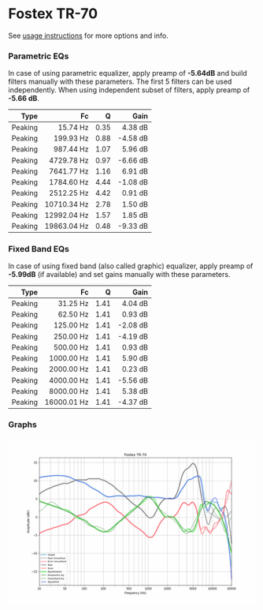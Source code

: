 # Fostex TR-70
See [usage instructions](https://github.com/jaakkopasanen/AutoEq#usage) for more options and info.

### Parametric EQs
In case of using parametric equalizer, apply preamp of **-5.64dB** and build filters manually
with these parameters. The first 5 filters can be used independently.
When using independent subset of filters, apply preamp of **-5.66 dB**.

| Type    | Fc          |    Q | Gain     |
|--------:|------------:|-----:|---------:|
| Peaking | 15.74 Hz    | 0.35 | 4.38 dB  |
| Peaking | 199.93 Hz   | 0.88 | -4.58 dB |
| Peaking | 987.44 Hz   | 1.07 | 5.96 dB  |
| Peaking | 4729.78 Hz  | 0.97 | -6.66 dB |
| Peaking | 7641.77 Hz  | 1.16 | 6.91 dB  |
| Peaking | 1784.60 Hz  | 4.44 | -1.08 dB |
| Peaking | 2512.25 Hz  | 4.42 | 0.91 dB  |
| Peaking | 10710.34 Hz | 2.78 | 1.50 dB  |
| Peaking | 12992.04 Hz | 1.57 | 1.85 dB  |
| Peaking | 19863.04 Hz | 0.48 | -9.33 dB |

### Fixed Band EQs
In case of using fixed band (also called graphic) equalizer, apply preamp of **-5.99dB**
(if available) and set gains manually with these parameters.

| Type    | Fc          |    Q | Gain     |
|--------:|------------:|-----:|---------:|
| Peaking | 31.25 Hz    | 1.41 | 4.04 dB  |
| Peaking | 62.50 Hz    | 1.41 | 0.93 dB  |
| Peaking | 125.00 Hz   | 1.41 | -2.08 dB |
| Peaking | 250.00 Hz   | 1.41 | -4.19 dB |
| Peaking | 500.00 Hz   | 1.41 | 0.93 dB  |
| Peaking | 1000.00 Hz  | 1.41 | 5.90 dB  |
| Peaking | 2000.00 Hz  | 1.41 | 0.23 dB  |
| Peaking | 4000.00 Hz  | 1.41 | -5.56 dB |
| Peaking | 8000.00 Hz  | 1.41 | 5.38 dB  |
| Peaking | 16000.01 Hz | 1.41 | -4.37 dB |

### Graphs
![](./Fostex%20TR-70.png)
